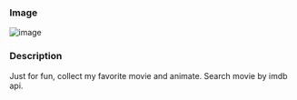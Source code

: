 ### Image  
![image](https://user-images.githubusercontent.com/68182100/163348509-92b207d8-817b-4bb5-ac62-40620fa60675.png)  

### Description
Just for fun, collect my favorite movie and animate. Search movie by imdb api.
